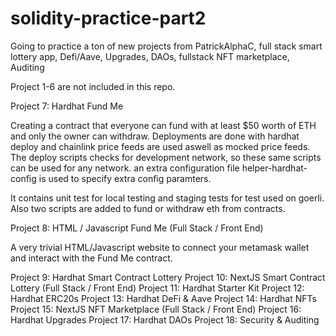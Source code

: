 # solidity-practice-part2

Going to practice a ton of new projects from PatrickAlphaC, full stack smart lottery app, Defi/Aave, Upgrades, DAOs, fullstack NFT marketplace, Auditing

Project 1-6 are not included in this repo.

Project 7: Hardhat Fund Me

Creating a contract that everyone can fund with at least $50 worth of ETH and only the owner can withdraw.
Deployments are done with hardhat deploy and chainlink price feeds are used aswell as mocked price feeds.
The deploy scripts checks for development network, so these same scripts can be used for any network.
an extra configuration file helper-hardhat-config is used to specify extra config paramters.

It contains unit test for local testing and staging tests for test used on goerli.
Also two scripts are added to fund or withdraw eth from contracts.

Project 8: HTML / Javascript Fund Me (Full Stack / Front End)

A very trivial HTML/Javascript website to connect your metamask wallet and interact with the Fund Me contract.

Project 9: Hardhat Smart Contract Lottery
Project 10: NextJS Smart Contract Lottery (Full Stack / Front End)
Project 11: Hardhat Starter Kit
Project 12: Hardhat ERC20s
Project 13: Hardhat DeFi & Aave
Project 14: Hardhat NFTs
Project 15: NextJS NFT Marketplace (Full Stack / Front End)
Project 16: Hardhat Upgrades
Project 17: Hardhat DAOs
Project 18: Security & Auditing
